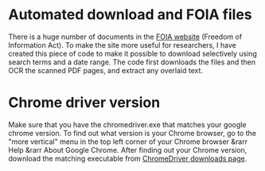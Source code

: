 # Automated download and FOIA files

There is a huge number of documents in the [FOIA website](https://foia.state.gov/Search/Search.aspx) (Freedom of Information Act). To make the site more useful for researchers, I have created this piece of code to make it possible to download selectively using search terms and a date range. The code first downloads the files and then OCR the scanned PDF pages, and extract any overlaid text.

# Chrome driver version

Make sure that you have the chromedriver.exe that matches your google chrome version. To find out what version is your Chrome browser, go to the "more vertical" menu in the top left corner of your Chrome browser &rarr Help &rarr About Google Chrome. After finding out your Chrome version, download the matching executable from [ChromeDriver downloads page](https://chromedriver.chromium.org/downloads).